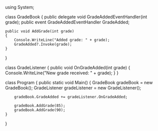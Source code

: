 using System;

class GradeBook
{
    public delegate void GradeAddedEventHandler(int grade);
    public event GradeAddedEventHandler GradeAdded;

    public void AddGrade(int grade)
    {
        Console.WriteLine("Added grade: " + grade);
        GradeAdded?.Invoke(grade);
    }
}

class GradeListener
{
    public void OnGradeAdded(int grade)
    {
        Console.WriteLine("New grade received: " + grade);
    }
}

class Program
{
    public static void Main()
    {
        GradeBook gradeBook = new GradeBook();
        GradeListener gradeListener = new GradeListener();

        gradeBook.GradeAdded += gradeListener.OnGradeAdded;

        gradeBook.AddGrade(85);
        gradeBook.AddGrade(90);
    }
}
